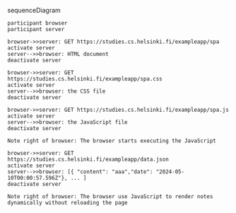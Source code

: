 
sequenceDiagram

    participant browser
    participant server
    
    browser->>server: GET https://studies.cs.helsinki.fi/exampleapp/spa
    activate server
    server-->>browser: HTML document 
    deactivate server
    
    browser->>server: GET https://studies.cs.helsinki.fi/exampleapp/spa.css
    activate server
    server-->>browser: the CSS file
    deactivate server
    
    browser->>server: GET https://studies.cs.helsinki.fi/exampleapp/spa.js
    activate server
    server-->>browser: the JavaScript file
    deactivate server
    
    Note right of browser: The browser starts executing the JavaScript
    
    browser->>server: GET https://studies.cs.helsinki.fi/exampleapp/data.json
    activate server
    server-->>browser: [{ "content": "aaa","date": "2024-05-10T00:00:57.596Z"}, ... ]
    deactivate server    

    Note right of browser: The browser use JavaScript to render notes dynamically without reloading the page
    
